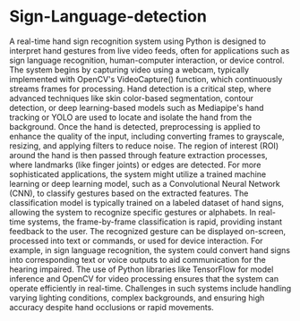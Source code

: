 # Sign-Language-detection

A real-time hand sign recognition system using Python is designed to interpret hand gestures from live video feeds, often for applications such as sign language recognition, human-computer interaction, or device control. The system begins by capturing video using a webcam, typically implemented with OpenCV's VideoCapture() function, which continuously streams frames for processing. Hand detection is a critical step, where advanced techniques like skin color-based segmentation, contour detection, or deep learning-based models such as Mediapipe's hand tracking or YOLO are used to locate and isolate the hand from the background. Once the hand is detected, preprocessing is applied to enhance the quality of the input, including converting frames to grayscale, resizing, and applying filters to reduce noise. The region of interest (ROI) around the hand is then passed through feature extraction processes, where landmarks (like finger joints) or edges are detected. For more sophisticated applications, the system might utilize a trained machine learning or deep learning model, such as a Convolutional Neural Network (CNN), to classify gestures based on the extracted features. The classification model is typically trained on a labeled dataset of hand signs, allowing the system to recognize specific gestures or alphabets. In real-time systems, the frame-by-frame classification is rapid, providing instant feedback to the user. The recognized gesture can be displayed on-screen, processed into text or commands, or used for device interaction. For example, in sign language recognition, the system could convert hand signs into corresponding text or voice outputs to aid communication for the hearing impaired. The use of Python libraries like TensorFlow for model inference and OpenCV for video processing ensures that the system can operate efficiently in real-time. Challenges in such systems include handling varying lighting conditions, complex backgrounds, and ensuring high accuracy despite hand occlusions or rapid movements.
